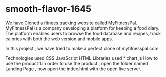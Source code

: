 # smooth-flavor-1645
We have Cloned a fitnees tracking website called MyFitnessPal. MyFitnessPal is a company developing a platform for keeping a food diary. The platform enables users to browse the food database and recipes, track calories with both the web version and mobile apps.

In this project , we have tried to make a perfect clone of myfitnesspal.com.


Technologies used
CSS
JavaScript
HTML
Libraries used * chart.js
How to use the product
1.In order to use the product , open the folder named Landing Page , now open the index.html with the open live server.
